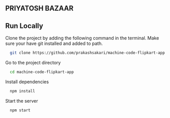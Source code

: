## PRIYATOSH BAZAAR

## Run Locally

Clone the project by adding the following command in the terminal.
Make sure your have git installed and added to path.

```bash
  git clone https://github.com/prakashsakari/machine-code-flipkart-app.git
```

Go to the project directory

```bash
  cd machine-code-flipkart-app
```

Install dependencies

```bash
  npm install
```

Start the server

```bash
  npm start
```

